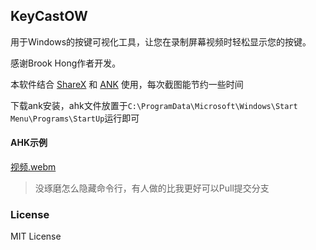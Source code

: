 ## KeyCastOW
用于Windows的按键可视化工具，让您在录制屏幕视频时轻松显示您的按键。

感谢Brook Hong作者开发。

本软件结合 [ShareX](https://github.com/ShareX/ShareX) 和 [ANK](https://autohotkey.com/) 使用，每次截图能节约一些时间

下载ank安装，ahk文件放置于`C:\ProgramData\Microsoft\Windows\Start Menu\Programs\StartUp`运行即可

#### AHK示例 

[视频.webm](https://github.com/allrobot/KeyCastOW_chinese/assets/43485379/31a7c584-d820-4d9b-ad31-c4ccae7f52d9)

>没琢磨怎么隐藏命令行，有人做的比我更好可以Pull提交分支


### License


MIT License
